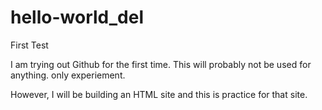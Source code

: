 # hello-world_del
First Test

I am trying out Github for the first time. This will probably not be used for anything. only experiement.

However, I will be building an HTML site and this is practice for that site.
